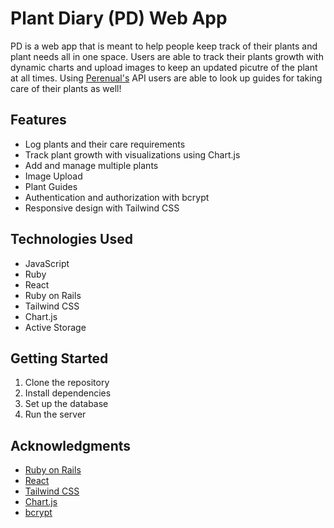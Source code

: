 # Plant Diary (PD) Web App

PD is a web app that is meant to help people keep track of their plants and plant needs all in one space. Users are able to track their plants growth with dynamic charts and upload images to keep an updated picutre of the plant at all times. Using [Perenual's](https://perenual.com/docs/api) API users are able to look up guides for taking care of their plants as well!

## Features

- Log plants and their care requirements
- Track plant growth with visualizations using Chart.js
- Add and manage multiple plants
- Image Upload
- Plant Guides
- Authentication and authorization with bcrypt
- Responsive design with Tailwind CSS

## Technologies Used

- JavaScript
- Ruby
- React
- Ruby on Rails
- Tailwind CSS
- Chart.js
- Active Storage

## Getting Started

1. Clone the repository
2. Install dependencies
3. Set up the database
4. Run the server

## Acknowledgments

- [Ruby on Rails](https://rubyonrails.org/)
- [React](https://reactjs.org/)
- [Tailwind CSS](https://tailwindcss.com/)
- [Chart.js](https://www.chartjs.org/)
- [bcrypt](https://github.com/codahale/bcrypt-ruby)